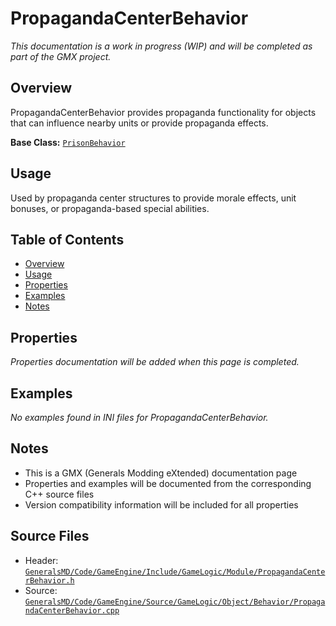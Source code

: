 # PropagandaCenterBehavior

*This documentation is a work in progress (WIP) and will be completed as part of the GMX project.*

## Overview

PropagandaCenterBehavior provides propaganda functionality for objects that can influence nearby units or provide propaganda effects.

**Base Class:** [`PrisonBehavior`](../../GeneralsMD/Code/GameEngine/Include/GameLogic/Module/PrisonBehavior.h)

## Usage

Used by propaganda center structures to provide morale effects, unit bonuses, or propaganda-based special abilities.

## Table of Contents

- [Overview](#overview)
- [Usage](#usage)
- [Properties](#properties)
- [Examples](#examples)
- [Notes](#notes)

## Properties

*Properties documentation will be added when this page is completed.*

## Examples

*No examples found in INI files for PropagandaCenterBehavior.*

## Notes

- This is a GMX (Generals Modding eXtended) documentation page
- Properties and examples will be documented from the corresponding C++ source files
- Version compatibility information will be included for all properties

## Source Files

- Header: [`GeneralsMD/Code/GameEngine/Include/GameLogic/Module/PropagandaCenterBehavior.h`](../../GeneralsMD/Code/GameEngine/Include/GameLogic/Module/PropagandaCenterBehavior.h)
- Source: [`GeneralsMD/Code/GameEngine/Source/GameLogic/Object/Behavior/PropagandaCenterBehavior.cpp`](../../GeneralsMD/Code/GameEngine/Source/GameLogic/Object/Behavior/PropagandaCenterBehavior.cpp)
